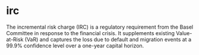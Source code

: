 # irc
The incremental risk charge (IRC) is a regulatory requirement from the Basel Committee in response to the financial crisis. It supplements existing Value-at-Risk (VaR) and captures the loss due to default and migration events at a 99.9% confidence level over a one-year capital horizon. 
